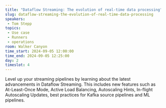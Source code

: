 ```yaml
---
title: "Dataflow Streaming: The evolution of real-time data processing"
slug: dataflow-streaming-the-evolution-of-real-time-data-processing
speakers:
 - Tom Stepp
topics:
 - Use case
 - Runners
 - operations
room: Walker Canyon
time_start: 2024-09-05 12:00:00
time_end: 2024-09-05 12:25:00
day: 2
timeslot: 4
---
```


Level up your streaming pipelines by learning about the latest advancements in Dataflow Streaming. This includes new features such as At-Least-Once Mode, Active Load Balancing, Autoscaling Hints, In-flight Autoscaling Updates, best practices for Kafka source pipelines and ML pipelines.